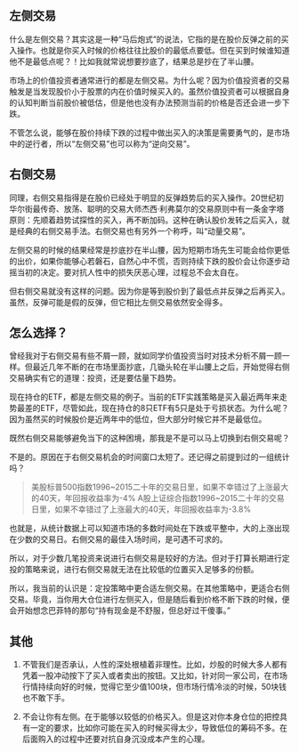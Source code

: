 ## 左侧交易

什么是左侧交易？其实这是一种“马后炮式”的说法，它指的是在股价反弹之前的买入操作。也就是你买入时候的价格往往比股价的最低点要低。但在买到时候谁知道他不是最低点呢？！比如我就常说想要抄底了，结果总是抄在了半山腰。

市场上的价值投资者通常进行的都是左侧交易。为什么呢？因为价值投资者的交易触发是当发现股价小于股票的内在价值时候买入的。虽然价值投资者可以根据自身的认知判断当前股价被低估，但是他也没有办法预测当前的价格是否还会进一步下跌。

不管怎么说，能够在股价持续下跌的过程中做出买入的决策是需要勇气的，是市场中的逆行者，所以“左侧交易”也可以称为“逆向交易”。


## 右侧交易

同理，右侧交易指得是在股价已经处于明显的反弹趋势后的买入操作。20世纪初华尔街最传奇、放荡、聪明的交易大师杰西·利弗莫尔的交易原则中有一条金字塔原则：先顺着趋势试探性的买入，再不断加码。这种在确认股价发转之后买入，就是经典的右侧交易手法。右侧交易也有另外一个称呼，叫“动量交易”。

左侧交易的时候的结果经常是抄底抄在半山腰，因为短期市场先生可能会给你更低的出价，如果你能够心若磐石，自然心中不慌，否则持续下跌的股价会让你逐步动摇当初的决定。要对抗人性中的损失厌恶心理，过程总不会太自在。

但右侧交易就没有这样的问题。因为你是等到股价到了最低点并反弹之后再买入。虽然，反弹可能是假的反弹，但它相比左侧交易依然安全得多。


## 怎么选择？

曾经我对于右侧交易有些不屑一顾，就如同学价值投资当时对技术分析不屑一顾一样。但最近几年不断的在市场里面抄底，几锄头轮在半山腰上之后，开始觉得右侧交易确实有它的道理：投资，还是要估量下趋势。

现在持仓的ETF，都是左侧交易的例子。当前的ETF实践策略是买入最近两年来走势最差的ETF，尽管如此，现在持仓的8只ETF有5只是处于亏损状态。为什么呢？因为虽然买的时候股价是近两年中的低位，但大部分时候它并不是最低位。

既然右侧交易能够避免当下的这种困境，那我是不是可以马上切换到右侧交易呢？

不是的。原因在于右侧交易机会的时间窗口太短了。还记得之前提到过的一组统计吗？

> 美股标普500指数1996~2015二十年的交易日里，如果不幸错过了上涨最大的40天，年回报收益率为-4%
> A股上证综合指数1996~2015二十年的交易日里，如果不幸错过了上涨最大的40天，年回报收益率为-3.8%

也就是，从统计数据上可以知道市场的多数时间处在下跌或平整中，大的上涨出现在少数的交易日。右侧交易的最佳入场时间，是可遇不可求的。

所以，对于少数几笔投资来说进行右侧交易是较好的方法。但对于打算长期进行定投的策略来说，进行右侧交易就无法在比较低的位置买入足够多的份额。

所以，我当前的认识是：定投策略中更合适左侧交易。在其他策略中，更适合右侧交易。毕竟，当你用大仓位进行左侧买入，但是随后看到价格不断下跌的时候，便会开始想念巴菲特的那句“持有现金是不舒服，但总好过干傻事。”


## 其他

1. 不管我们是否承认，人性的深处根植着非理性。比如，炒股的时候大多人都有凭着一股冲动按下了买入或者卖出的按钮。又比如，针对同一家公司，在市场行情持续向好的时候，觉得它至少值100块，但市场行情冷淡的时候，50块钱也不敢下手。

2. 不会让你有左侧。在于能够以较低的价格买入。但是这对你本身仓位的把控具有一定的要求，比如你可能在买入的时候买得太少，导致低位的筹码不多。在后面购入的过程中还要对抗自身沉没成本产生的心理。
